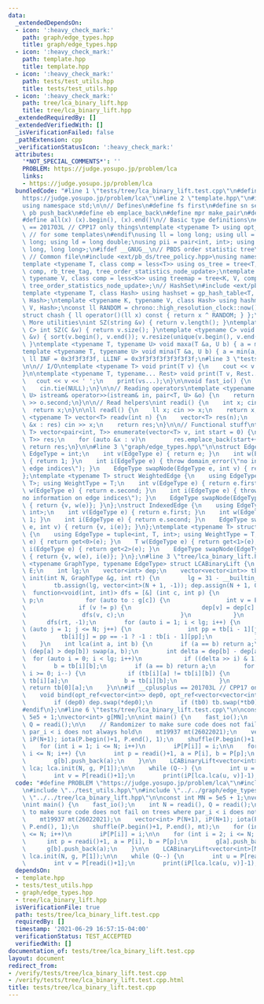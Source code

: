 ```yaml
---
data:
  _extendedDependsOn:
  - icon: ':heavy_check_mark:'
    path: graph/edge_types.hpp
    title: graph/edge_types.hpp
  - icon: ':heavy_check_mark:'
    path: template.hpp
    title: template.hpp
  - icon: ':heavy_check_mark:'
    path: tests/test_utils.hpp
    title: tests/test_utils.hpp
  - icon: ':heavy_check_mark:'
    path: tree/lca_binary_lift.hpp
    title: tree/lca_binary_lift.hpp
  _extendedRequiredBy: []
  _extendedVerifiedWith: []
  _isVerificationFailed: false
  _pathExtension: cpp
  _verificationStatusIcon: ':heavy_check_mark:'
  attributes:
    '*NOT_SPECIAL_COMMENTS*': ''
    PROBLEM: https://judge.yosupo.jp/problem/lca
    links:
    - https://judge.yosupo.jp/problem/lca
  bundledCode: "#line 1 \"tests/tree/lca_binary_lift.test.cpp\"\n#define PROBLEM \"\
    https://judge.yosupo.jp/problem/lca\"\n#line 2 \"template.hpp\"\n#include <bits/stdc++.h>\n\
    using namespace std;\n\n// Defines\n#define fs first\n#define sn second\n#define\
    \ pb push_back\n#define eb emplace_back\n#define mpr make_pair\n#define mtp make_tuple\n\
    #define all(x) (x).begin(), (x).end()\n// Basic type definitions\n#if __cplusplus\
    \ == 201703L // CPP17 only things\ntemplate <typename T> using opt_ref = optional<reference_wrapper<T>>;\
    \ // for some templates\n#endif\nusing ll = long long; using ull = unsigned long\
    \ long; using ld = long double;\nusing pii = pair<int, int>; using pll = pair<long\
    \ long, long long>;\n#ifdef __GNUG__\n// PBDS order statistic tree\n#include <ext/pb_ds/assoc_container.hpp>\
    \ // Common file\n#include <ext/pb_ds/tree_policy.hpp>\nusing namespace __gnu_pbds;\n\
    template <typename T, class comp = less<T>> using os_tree = tree<T, null_type,\
    \ comp, rb_tree_tag, tree_order_statistics_node_update>;\ntemplate <typename K,\
    \ typename V, class comp = less<K>> using treemap = tree<K, V, comp, rb_tree_tag,\
    \ tree_order_statistics_node_update>;\n// HashSet\n#include <ext/pb_ds/assoc_container.hpp>\n\
    template <typename T, class Hash> using hashset = gp_hash_table<T, null_type,\
    \ Hash>;\ntemplate <typename K, typename V, class Hash> using hashmap = gp_hash_table<K,\
    \ V, Hash>;\nconst ll RANDOM = chrono::high_resolution_clock::now().time_since_epoch().count();\n\
    struct chash { ll operator()(ll x) const { return x ^ RANDOM; } };\n#endif\n//\
    \ More utilities\nint SZ(string &v) { return v.length(); }\ntemplate <typename\
    \ C> int SZ(C &v) { return v.size(); }\ntemplate <typename C> void UNIQUE(vector<C>\
    \ &v) { sort(v.begin(), v.end()); v.resize(unique(v.begin(), v.end()) - v.begin());\
    \ }\ntemplate <typename T, typename U> void maxa(T &a, U b) { a = max(a, b); }\n\
    template <typename T, typename U> void mina(T &a, U b) { a = min(a, b); }\nconst\
    \ ll INF = 0x3f3f3f3f, LLINF = 0x3f3f3f3f3f3f3f3f;\n#line 3 \"tests/test_utils.hpp\"\
    \n\n// I/O\ntemplate <typename T> void print(T v) {\n    cout << v << '\\n';\n\
    }\n\ntemplate <typename T, typename... Rest> void print(T v, Rest... vs) {\n \
    \   cout << v << ' ';\n    print(vs...);\n}\n\nvoid fast_io() {\n    ios_base::sync_with_stdio(false);\n\
    \    cin.tie(NULL);\n}\n\n// Reading operators\ntemplate <typename T, typename\
    \ U> istream& operator>>(istream& in, pair<T, U> &o) {\n    return in >> o.first\
    \ >> o.second;\n}\n\n// Read helpers\nint readi() {\n    int x; cin >> x;\n  \
    \  return x;\n}\n\nll readl() {\n    ll x; cin >> x;\n    return x;\n}\n\ntemplate\
    \ <typename T> vector<T> readv(int n) {\n    vector<T> res(n);\n    for (auto\
    \ &x : res) cin >> x;\n    return res;\n}\n\n// Functional stuff\ntemplate <typename\
    \ T> vector<pair<int, T>> enumerate(vector<T> v, int start = 0) {\n    vector<pair<int,\
    \ T>> res;\n    for (auto &x : v)\n        res.emplace_back(start++, x);\n   \
    \ return res;\n}\n\n#line 3 \"graph/edge_types.hpp\"\n\nstruct Edge {\n    using\
    \ EdgeType = int;\n    int v(EdgeType e) { return e; }\n    int w(EdgeType e)\
    \ { return 1; }\n    int i(EdgeType e) { throw domain_error(\"no information on\
    \ edge indices\"); }\n    EdgeType swapNode(EdgeType e, int v) { return v; }\n\
    };\ntemplate <typename T> struct WeightedEdge {\n    using EdgeType = pair<int,\
    \ T>; using WeightType = T;\n    int v(EdgeType e) { return e.first; }\n    T\
    \ w(EdgeType e) { return e.second; }\n    int i(EdgeType e) { throw domain_error(\"\
    no information on edge indices\"); }\n    EdgeType swapNode(EdgeType e, int v)\
    \ { return {v, w(e)}; }\n};\nstruct IndexedEdge {\n    using EdgeType = pair<int,\
    \ int>;\n    int v(EdgeType e) { return e.first; }\n    int w(EdgeType e) { return\
    \ 1; }\n    int i(EdgeType e) { return e.second; }\n    EdgeType swapNode(EdgeType\
    \ e, int v) { return {v, i(e)}; }\n};\ntemplate <typename T> struct WeightedIndexedEdge\
    \ {\n    using EdgeType = tuple<int, T, int>; using WeightType = T;\n    int v(EdgeType\
    \ e) { return get<0>(e); }\n    T w(EdgeType e) { return get<1>(e); }\n    int\
    \ i(EdgeType e) { return get<2>(e); }\n    EdgeType swapNode(EdgeType e, int v)\
    \ { return {v, w(e), i(e)}; }\n};\n#line 3 \"tree/lca_binary_lift.hpp\"\n\ntemplate\
    \ <typename GraphType, typename EdgeType> struct LCABinaryLift {\n    EdgeType\
    \ E;\n    int lg;\n    vector<int> dep;\n    vector<vector<int>> tb;\n    void\
    \ init(int N, GraphType &g, int rt) {\n        lg = 31 - __builtin_clz(N) + 1;\n\
    \        tb.assign(lg, vector<int>(N + 1, -1)); dep.assign(N + 1, 0);\n      \
    \  function<void(int, int)> dfs = [&] (int c, int p) {\n            tb[0][c] =\
    \ p;\n            for (auto to : g[c]) {\n                int v = E.v(to);\n \
    \               if (v != p) {\n                    dep[v] = dep[c] + 1;\n    \
    \                dfs(v, c);\n                }\n            }\n        };\n  \
    \      dfs(rt, -1);\n        for (auto i = 1; i < lg; i++) {\n            for\
    \ (auto j = 1; j <= N; j++) {\n                int pp = tb[i - 1][j];\n      \
    \          tb[i][j] = pp == -1 ? -1 : tb[i - 1][pp];\n            }\n        }\n\
    \    }\n    int lca(int a, int b) {\n        if (a == b) return a;\n        if\
    \ (dep[a] > dep[b]) swap(a, b);\n        int delta = dep[b] - dep[a];\n      \
    \  for (auto i = 0; i < lg; i++)\n            if ((delta >> i) & 1)\n        \
    \        b = tb[i][b];\n        if (a == b) return a;\n        for (auto i = lg-1;\
    \ i >= 0; i--) {\n            if (tb[i][a] != tb[i][b]) {\n                a =\
    \ tb[i][a];\n                b = tb[i][b];\n            }\n        }\n       \
    \ return tb[0][a];\n    }\n\n#if __cplusplus == 201703L // CPP17 only things\n\
    \    void bind(opt_ref<vector<int>> dep0, opt_ref<vector<vector<int>>> tb0) {\n\
    \        if (dep0) dep.swap(*dep0);\n        if (tb0) tb.swap(*tb0);\n    }\n\
    #endif\n};\n#line 6 \"tests/tree/lca_binary_lift.test.cpp\"\n\nconst int MN =\
    \ 5e5 + 1;\nvector<int> g[MN];\n\nint main() {\n    fast_io();\n    int N = readi(),\
    \ Q = readi();\n\n    // Randomizer to make sure code does not fail on trees where\
    \ par_i < i does not always hold\n    mt19937 mt(26022021);\n    vector<int> P(N+1),\
    \ iP(N+1); iota(P.begin()+1, P.end(), 1);\n    shuffle(P.begin()+1, P.end(), mt);\n\
    \    for (int i = 1; i <= N; i++)\n        iP[P[i]] = i;\n\n    for (int i = 2;\
    \ i <= N; i++) {\n        int p = readi()+1, a = P[i], b = P[p];\n        g[a].push_back(b);\n\
    \        g[b].push_back(a);\n    }\n\n    LCABinaryLift<vector<int>[MN], Edge>\
    \ lca; lca.init(N, g, P[1]);\n\n    while (Q--) {\n        int u = P[readi()+1];\n\
    \        int v = P[readi()+1];\n        print(iP[lca.lca(u, v)]-1);\n    }\n}\n"
  code: "#define PROBLEM \"https://judge.yosupo.jp/problem/lca\"\n#include \"../../template.hpp\"\
    \n#include \"../test_utils.hpp\"\n#include \"../../graph/edge_types.hpp\"\n#include\
    \ \"../../tree/lca_binary_lift.hpp\"\n\nconst int MN = 5e5 + 1;\nvector<int> g[MN];\n\
    \nint main() {\n    fast_io();\n    int N = readi(), Q = readi();\n\n    // Randomizer\
    \ to make sure code does not fail on trees where par_i < i does not always hold\n\
    \    mt19937 mt(26022021);\n    vector<int> P(N+1), iP(N+1); iota(P.begin()+1,\
    \ P.end(), 1);\n    shuffle(P.begin()+1, P.end(), mt);\n    for (int i = 1; i\
    \ <= N; i++)\n        iP[P[i]] = i;\n\n    for (int i = 2; i <= N; i++) {\n  \
    \      int p = readi()+1, a = P[i], b = P[p];\n        g[a].push_back(b);\n  \
    \      g[b].push_back(a);\n    }\n\n    LCABinaryLift<vector<int>[MN], Edge> lca;\
    \ lca.init(N, g, P[1]);\n\n    while (Q--) {\n        int u = P[readi()+1];\n\
    \        int v = P[readi()+1];\n        print(iP[lca.lca(u, v)]-1);\n    }\n}\n"
  dependsOn:
  - template.hpp
  - tests/test_utils.hpp
  - graph/edge_types.hpp
  - tree/lca_binary_lift.hpp
  isVerificationFile: true
  path: tests/tree/lca_binary_lift.test.cpp
  requiredBy: []
  timestamp: '2021-06-29 16:57:15-04:00'
  verificationStatus: TEST_ACCEPTED
  verifiedWith: []
documentation_of: tests/tree/lca_binary_lift.test.cpp
layout: document
redirect_from:
- /verify/tests/tree/lca_binary_lift.test.cpp
- /verify/tests/tree/lca_binary_lift.test.cpp.html
title: tests/tree/lca_binary_lift.test.cpp
---
```


